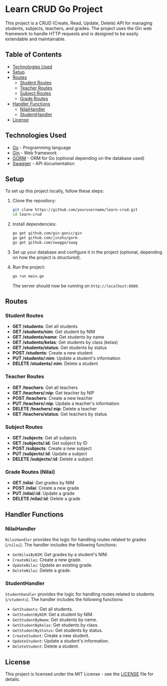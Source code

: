 # Learn CRUD Go Project

This project is a CRUD (Create, Read, Update, Delete) API for managing students, subjects, teachers, and grades. The project uses the Gin web framework to handle HTTP requests and is designed to be easily extendable and maintainable.

## Table of Contents

- [Technologies Used](#technologies-used)
- [Setup](#setup)
- [Routes](#routes)
  - [Student Routes](#student-routes)
  - [Teacher Routes](#teacher-routes)
  - [Subject Routes](#subject-routes)
  - [Grade Routes](#grade-routes)
- [Handler Functions](#handler-functions)
  - [NilaiHandler](#nilaihandler)
  - [StudentHandler](#studenthandler)
- [License](#license)

## Technologies Used

- [Go](https://golang.org/) - Programming language
- [Gin](https://github.com/gin-gonic/gin) - Web framework
- [GORM](https://gorm.io/) - ORM for Go (optional depending on the database used)
- [Swagger](https://swagger.io/) - API documentation

## Setup

To set up this project locally, follow these steps:

1. Clone the repository:

    ```bash
    git clone https://github.com/yourusername/learn-crud.git
    cd learn-crud
    ```

2. Install dependencies:

    ```bash
    go get github.com/gin-gonic/gin
    go get github.com/jinzhu/gorm
    go get github.com/swaggo/swag
    ```

3. Set up your database and configure it in the project (optional, depending on how the project is structured).

4. Run the project:

    ```bash
    go run main.go
    ```

    The server should now be running on `http://localhost:8080`.

## Routes

### Student Routes

- **GET /students**: Get all students
- **GET /students/nim**: Get student by NIM
- **GET /students/name**: Get students by name
- **GET /students/kelas**: Get students by class (kelas)
- **GET /students/status**: Get students by status
- **POST /students**: Create a new student
- **PUT /students/:nim**: Update a student's information
- **DELETE /students/:nim**: Delete a student

### Teacher Routes

- **GET /teachers**: Get all teachers
- **GET /teachers/:nip**: Get teacher by NIP
- **POST /teachers**: Create a new teacher
- **PUT /teachers/:nip**: Update a teacher's information
- **DELETE /teachers/:nip**: Delete a teacher
- **GET /teachers/status**: Get teachers by status

### Subject Routes

- **GET /subjects**: Get all subjects
- **GET /subjects/:id**: Get subject by ID
- **POST /subjects**: Create a new subject
- **PUT /subjects/:id**: Update a subject
- **DELETE /subjects/:id**: Delete a subject

### Grade Routes (Nilai)

- **GET /nilai**: Get grades by NIM
- **POST /nilai**: Create a new grade
- **PUT /nilai/:id**: Update a grade
- **DELETE /nilai/:id**: Delete a grade

## Handler Functions

### NilaiHandler

`NilaiHandler` provides the logic for handling routes related to grades (`/nilai`). The handler includes the following functions:

- `GetNilaiByNIM`: Get grades by a student's NIM.
- `CreateNilai`: Create a new grade.
- `UpdateNilai`: Update an existing grade.
- `DeleteNilai`: Delete a grade.

### StudentHandler

`StudentHandler` provides the logic for handling routes related to students (`/students`). The handler includes the following functions:

- `GetStudents`: Get all students.
- `GetStudentByNIM`: Get a student by NIM.
- `GetStudentByName`: Get students by name.
- `GetStudentByKelas`: Get students by class.
- `GetStudentByStatus`: Get students by status.
- `CreateStudent`: Create a new student.
- `UpdateStudent`: Update a student's information.
- `DeleteStudent`: Delete a student.

## License

This project is licensed under the MIT License - see the [LICENSE](LICENSE) file for details.
